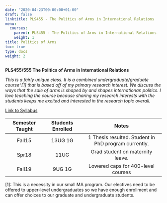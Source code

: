 ```yaml
---
date: "2020-04-23T00:00:00+01:00"
draft: false
linktitle: PLS455 - The Politics of Arms in International Relations
menu:
  courses:
    parent: PLS455 - The Politics of Arms in International Relations
    weight: 1
title: Politics of Arms
toc: true
type: docs
weight: 2
---
```


**PLS455/555 The Politics of Arms in International Relations** 

*This is a fairly unique class.  It is a combined undergraduate/graduate course^[1] that is based off of my primary research interest. We discuss the ways that the sale of arms is shaped by and shapes internationan politics. I love teaching the course because sharing my research interests with the students keeps me excited and interested in the research topic overall.*

[Link to Syllabus](/syllabi/Syllabus_PLS455_Fall2019.pdf)


| **Semester Taught**|**Students Enrolled**| **Notes**|
|:----:|:----:|:----:|
|Fall15| 13UG 1G  | 1 Thesis resulted. Student in PhD program currently. |
|Spr18 | 11UG  | Grad student on maternity leave. |
|Fall19| 9UG 1G  | Lowered caps for 400-level courses |

[1]: This is a necessity in our small MA program. Our electives need to be offered to upper-level undergraduates so we have enough enrollment and can offer choices to our graduate and undergraduate students.
